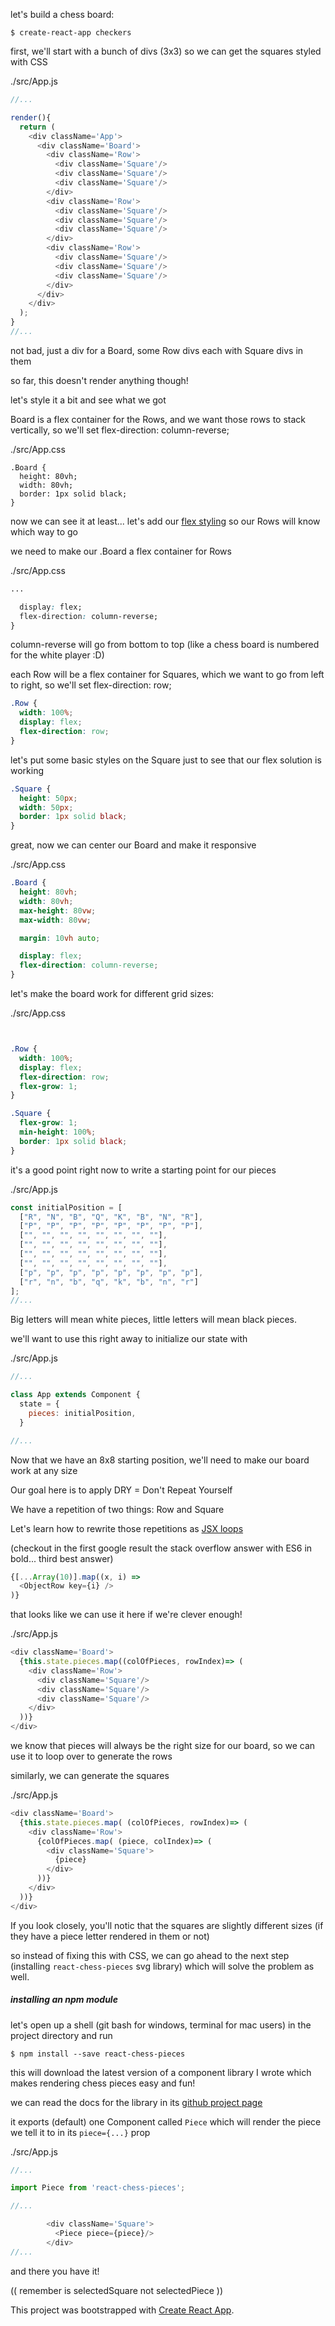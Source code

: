 let's build a chess board:

`$ create-react-app checkers`


first, we'll start with a bunch of divs (3x3) so we can get the squares styled with CSS

./src/App.js
```js
//...

render(){
  return (
    <div className='App'>
      <div className='Board'>
        <div className='Row'>
          <div className='Square'/>
          <div className='Square'/>
          <div className='Square'/>
        </div>
        <div className='Row'>
          <div className='Square'/>
          <div className='Square'/>
          <div className='Square'/>
        </div>
        <div className='Row'>
          <div className='Square'/>
          <div className='Square'/>
          <div className='Square'/>
        </div>
      </div>
    </div>
  );
}
//...
```

not bad, just a div for a Board, some Row divs each with Square divs in them

so far, this doesn't render anything though!

let's style it a bit and see what we got

Board is a flex container for the Rows, and we want those rows to stack vertically, so we'll set flex-direction: column-reverse;

./src/App.css
```
.Board {
  height: 80vh;
  width: 80vh;
  border: 1px solid black;
}
```

now we can see it at least... let's add our [flex styling](https://css-tricks.com/snippets/css/a-guide-to-flexbox/) so our Rows will know which way to go

we need to make our .Board a flex container for Rows

./src/App.css
```css
...

  display: flex;
  flex-direction: column-reverse;
}
```

column-reverse will go from bottom to top (like a chess board is numbered for the white player :D)

each Row will be a flex container for Squares, which we want to go from left to right, so we'll set flex-direction: row;

```css
.Row {
  width: 100%;
  display: flex;
  flex-direction: row;
}
```
let's put some basic styles on the Square just to see that our flex solution is working

```css
.Square {
  height: 50px;
  width: 50px;
  border: 1px solid black;
}
```

great, now we can center our Board and make it responsive

./src/App.css
```css
.Board {
  height: 80vh;
  width: 80vh;
  max-height: 80vw;
  max-width: 80vw;

  margin: 10vh auto;

  display: flex;
  flex-direction: column-reverse;
}
```


let's make the board work for different grid sizes:

./src/App.css
```css


.Row {
  width: 100%;
  display: flex;
  flex-direction: row;
  flex-grow: 1;
}

.Square {
  flex-grow: 1;
  min-height: 100%;
  border: 1px solid black;
}
```


it's a good point right now to write a starting point for our pieces

./src/App.js
```js
const initialPosition = [
  ["R", "N", "B", "Q", "K", "B", "N", "R"],
  ["P", "P", "P", "P", "P", "P", "P", "P"],
  ["", "", "", "", "", "", "", ""],
  ["", "", "", "", "", "", "", ""],
  ["", "", "", "", "", "", "", ""],
  ["", "", "", "", "", "", "", ""],
  ["p", "p", "p", "p", "p", "p", "p", "p"],
  ["r", "n", "b", "q", "k", "b", "n", "r"]
];
//...
```

Big letters will mean white pieces, little letters will mean black pieces.

we'll want to use this right away to initialize our state with

./src/App.js
```js
//...

class App extends Component {
  state = {
    pieces: initialPosition,
  }

//...
```

Now that we have an 8x8 starting position, we'll need to make our board work at any size

Our goal here is to apply DRY = Don't Repeat Yourself

We have a repetition of two things: Row and Square

Let's learn how to rewrite those repetitions as [JSX loops](https://www.google.com/search?q=loops+in+jsx)

(checkout in the first google result the stack overflow answer with ES6 in bold... third best answer)


```js
{[...Array(10)].map((x, i) =>
  <ObjectRow key={i} />
)}
```

that looks like we can use it here if we're clever enough!

./src/App.js
```js
<div className='Board'>
  {this.state.pieces.map((colOfPieces, rowIndex)=> (
    <div className='Row'>
      <div className='Square'/>
      <div className='Square'/>
      <div className='Square'/>
    </div>
  ))}
</div>
```

we know that pieces will always be the right size for our board, so we can use it to loop over to generate the rows

similarly, we can generate the squares

./src/App.js
```js
<div className='Board'>
  {this.state.pieces.map( (colOfPieces, rowIndex)=> (
    <div className='Row'>
      {colOfPieces.map( (piece, colIndex)=> (
        <div className='Square'>
          {piece}
        </div>
      ))}
    </div>
  ))}
</div>
```

If you look closely, you'll notic that the squares are slightly different sizes (if they have a piece letter rendered in them or not)

so instead of fixing this with CSS, we can go ahead to the next step (installing `react-chess-pieces` svg library) which will solve the problem as well.



##### installing an npm module

let's open up a shell (git bash for windows, terminal for mac users) in the project directory and run

`$ npm install --save react-chess-pieces`

this will download the latest version of a component library I wrote which makes rendering chess pieces easy and fun!

we can read the docs for the library in its [github project page](https://github.com/nikfrank/react-chess-pieces)

it exports (default) one Component called `Piece` which will render the piece we tell it to in its `piece={...}` prop


./src/App.js
```js
//...

import Piece from 'react-chess-pieces';

//...

        <div className='Square'>
          <Piece piece={piece}/>
        </div>
//...
```

and there you have it!




(( remember is selectedSquare not selectedPiece ))


This project was bootstrapped with [Create React App](https://github.com/facebook/create-react-app).


